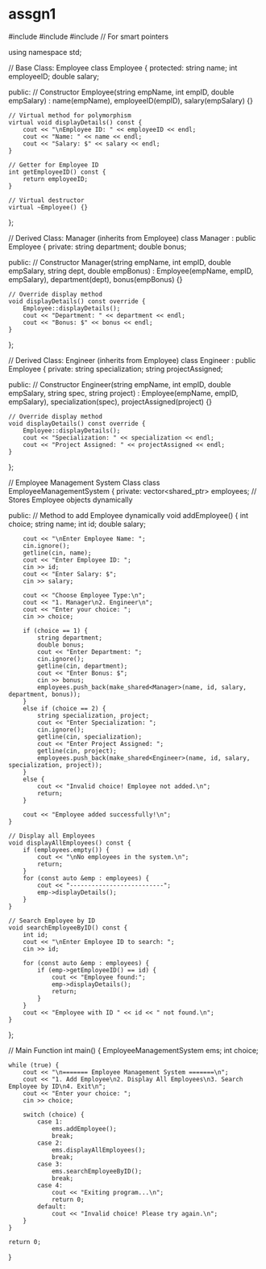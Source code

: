 # assgn1
#include <iostream>
#include <vector>
#include <memory> // For smart pointers

using namespace std;

// Base Class: Employee
class Employee {
protected:
    string name;
    int employeeID;
    double salary;

public:
    // Constructor
    Employee(string empName, int empID, double empSalary)
        : name(empName), employeeID(empID), salary(empSalary) {}

    // Virtual method for polymorphism
    virtual void displayDetails() const {
        cout << "\nEmployee ID: " << employeeID << endl;
        cout << "Name: " << name << endl;
        cout << "Salary: $" << salary << endl;
    }

    // Getter for Employee ID
    int getEmployeeID() const {
        return employeeID;
    }

    // Virtual destructor
    virtual ~Employee() {}
};

// Derived Class: Manager (inherits from Employee)
class Manager : public Employee {
private:
    string department;
    double bonus;

public:
    // Constructor
    Manager(string empName, int empID, double empSalary, string dept, double empBonus)
        : Employee(empName, empID, empSalary), department(dept), bonus(empBonus) {}

    // Override display method
    void displayDetails() const override {
        Employee::displayDetails();
        cout << "Department: " << department << endl;
        cout << "Bonus: $" << bonus << endl;
    }
};

// Derived Class: Engineer (inherits from Employee)
class Engineer : public Employee {
private:
    string specialization;
    string projectAssigned;

public:
    // Constructor
    Engineer(string empName, int empID, double empSalary, string spec, string project)
        : Employee(empName, empID, empSalary), specialization(spec), projectAssigned(project) {}

    // Override display method
    void displayDetails() const override {
        Employee::displayDetails();
        cout << "Specialization: " << specialization << endl;
        cout << "Project Assigned: " << projectAssigned << endl;
    }
};

// Employee Management System Class
class EmployeeManagementSystem {
private:
    vector<shared_ptr<Employee>> employees; // Stores Employee objects dynamically

public:
    // Method to add Employee dynamically
    void addEmployee() {
        int choice;
        string name;
        int id;
        double salary;

        cout << "\nEnter Employee Name: ";
        cin.ignore();
        getline(cin, name);
        cout << "Enter Employee ID: ";
        cin >> id;
        cout << "Enter Salary: $";
        cin >> salary;

        cout << "Choose Employee Type:\n";
        cout << "1. Manager\n2. Engineer\n";
        cout << "Enter your choice: ";
        cin >> choice;

        if (choice == 1) {
            string department;
            double bonus;
            cout << "Enter Department: ";
            cin.ignore();
            getline(cin, department);
            cout << "Enter Bonus: $";
            cin >> bonus;
            employees.push_back(make_shared<Manager>(name, id, salary, department, bonus));
        }
        else if (choice == 2) {
            string specialization, project;
            cout << "Enter Specialization: ";
            cin.ignore();
            getline(cin, specialization);
            cout << "Enter Project Assigned: ";
            getline(cin, project);
            employees.push_back(make_shared<Engineer>(name, id, salary, specialization, project));
        }
        else {
            cout << "Invalid choice! Employee not added.\n";
            return;
        }

        cout << "Employee added successfully!\n";
    }

    // Display all Employees
    void displayAllEmployees() const {
        if (employees.empty()) {
            cout << "\nNo employees in the system.\n";
            return;
        }
        for (const auto &emp : employees) {
            cout << "--------------------------";
            emp->displayDetails();
        }
    }

    // Search Employee by ID
    void searchEmployeeByID() const {
        int id;
        cout << "\nEnter Employee ID to search: ";
        cin >> id;

        for (const auto &emp : employees) {
            if (emp->getEmployeeID() == id) {
                cout << "Employee found:";
                emp->displayDetails();
                return;
            }
        }
        cout << "Employee with ID " << id << " not found.\n";
    }
};

// Main Function
int main() {
    EmployeeManagementSystem ems;
    int choice;

    while (true) {
        cout << "\n======= Employee Management System =======\n";
        cout << "1. Add Employee\n2. Display All Employees\n3. Search Employee by ID\n4. Exit\n";
        cout << "Enter your choice: ";
        cin >> choice;

        switch (choice) {
            case 1:
                ems.addEmployee();
                break;
            case 2:
                ems.displayAllEmployees();
                break;
            case 3:
                ems.searchEmployeeByID();
                break;
            case 4:
                cout << "Exiting program...\n";
                return 0;
            default:
                cout << "Invalid choice! Please try again.\n";
        }
    }

    return 0;
}
